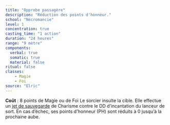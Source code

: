 ```yaml
---
title: "Opprobe passagère"
description: "Réduction des points d'honneur."
school: "Nécromancie"
level: 1
concentration: true
casting_time: "1 action"
duration: "24 heures"
range: "9 mètre"
components:
  verbal: true
  somatic: true
  material: false
ritual: false
classes:
    - Magie
    - Foi
source: "Elric"
---
```

**Coût** : 8 points de Magie ou de Foi
Le sorcier insulte la cible. Elle effectue un [jet de sauvegarde](/utiliser-les-caracteristiques/#jets-de-sauvegarde) de Charisme contre le DD d’incantation du lanceur de sort. En cas d’échec, ses points d'honneur (PH) sont réduits à 0 jusqu’à la prochaine aube.  
